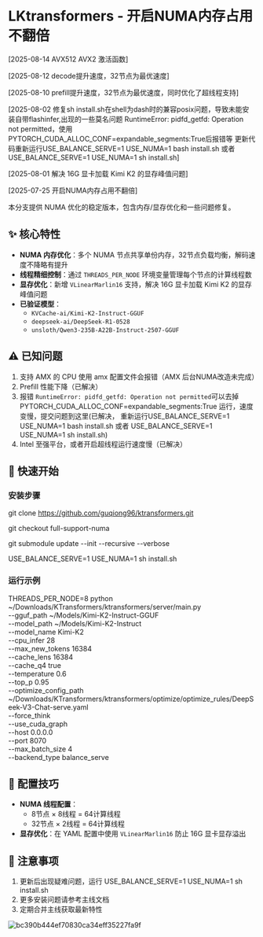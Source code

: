 # LKtransformers - 开启NUMA内存占用不翻倍
[2025-08-14 AVX512 AVX2 激活函数]

[2025-08-12 decode提升速度，32节点为最优速度]

[2025-08-10 prefill提升速度，32节点为最优速度，同时优化了超线程支持]

[2025-08-02 修复sh install.sh在shell为dash时的兼容posix问题，导致未能安装自带flashinfer,出现的一些莫名问题
RuntimeError: pidfd_getfd: Operation not permitted，使用PYTORCH_CUDA_ALLOC_CONF=expandable_segments:True后报错等
更新代码重新运行USE_BALANCE_SERVE=1 USE_NUMA=1 bash install.sh 或者 USE_BALANCE_SERVE=1 USE_NUMA=1 sh install.sh]

[2025-08-01 解决 16G 显卡加载 Kimi K2 的显存峰值问题]

[2025-07-25 开启NUMA内存占用不翻倍]

本分支提供 NUMA 优化的稳定版本，包含内存/显存优化和一些问题修复。

## ✨ 核心特性

- **NUMA 内存优化**：多个 NUMA 节点共享单份内存，32节点负载均衡，解码速度不降略有提升
- **线程精细控制**：通过 `THREADS_PER_NODE` 环境变量管理每个节点的计算线程数
- **显存优化**：新增 `VLinearMarlin16` 支持，解决 16G 显卡加载 Kimi K2 的显存峰值问题
- **已验证模型**：
  - `KVCache-ai/Kimi-K2-Instruct-GGUF`
  - `deepseek-ai/DeepSeek-R1-0528`
  - `unsloth/Qwen3-235B-A22B-Instruct-2507-GGUF`

## ⚠️ 已知问题

1. 支持 AMX 的 CPU 使用 amx 配置文件会报错（AMX 后台NUMA改造未完成）
2. Prefill 性能下降（已解决）
3. 报错 `RuntimeError: pidfd_getfd: Operation not permitted`可以去掉PYTORCH_CUDA_ALLOC_CONF=expandable_segments:True 运行，速度变慢，提交问题到这里(已解决， 重新运行USE_BALANCE_SERVE=1 USE_NUMA=1 bash install.sh 或者 USE_BALANCE_SERVE=1 USE_NUMA=1 sh install.sh)
4. Intel 至强平台，或者开启超线程运行速度慢（已解决）

## 🚀 快速开始

### 安装步骤

git clone https://github.com/guqiong96/ktransformers.git

git checkout full-support-numa

git submodule update --init --recursive --verbose

USE_BALANCE_SERVE=1 USE_NUMA=1 sh install.sh

### 运行示例
THREADS_PER_NODE=8 python ~/Downloads/KTransformers/ktransformers/server/main.py \
    --gguf_path ~/Models/Kimi-K2-Instruct-GGUF  \
    --model_path ~/Models/Kimi-K2-Instruct \
    --model_name Kimi-K2  \
    --cpu_infer 28 \
    --max_new_tokens 16384 \
    --cache_lens 16384 \
    --cache_q4 true \
    --temperature 0.6 \
    --top_p 0.95 \
    --optimize_config_path ~/Downloads/KTransformers/ktransformers/optimize/optimize_rules/DeepSeek-V3-Chat-serve.yaml \
    --force_think \
    --use_cuda_graph \
    --host 0.0.0.0 \
    --port 8070 \
    --max_batch_size 4 \
    --backend_type balance_serve

## 🔧 配置技巧

- **NUMA 线程配置**：
  - 8节点 × 8线程 = 64计算线程
  - 32节点 × 2线程 = 64计算线程
- **显存优化**：在 YAML 配置中使用 `VLinearMarlin16` 防止 16G 显卡显存溢出

## 📌 注意事项

1. 更新后出现疑难问题，运行 USE_BALANCE_SERVE=1 USE_NUMA=1 sh install.sh
2. 更多安装问题请参考主线文档
3. 定期合并主线获取最新特性

![bc390b444ef70830ca34eff35227fa9f](https://github.com/user-attachments/assets/d16f3ab0-09e2-4751-a1cc-68dddaf6bf4c)

 
